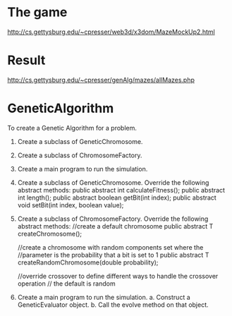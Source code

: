 # The game
http://cs.gettysburg.edu/~cpresser/web3d/x3dom/MazeMockUp2.html

# Result
http://cs.gettysburg.edu/~cpresser/genAlg/mazes/allMazes.php

# GeneticAlgorithm
To create a Genetic Algorithm for a problem.
1. Create a subclass of GeneticChromosome.
2. Create a subclass of ChromosomeFactory.
3. Create a main program to run the simulation.



1. Create a subclass of GeneticChromosome.
	Override the following abstract methods:
    public abstract int calculateFitness();
    public abstract int length();
    public abstract boolean getBit(int index);
    public abstract void setBit(int index, boolean value);

2. Create a subclass of ChromosomeFactory.
	Override the following abstract methods:
	//create a default chromosome
    public abstract T createChromosome();
    
    //create a chromosome with random components set where the 
    //parameter is the probability that a bit is set to 1
    public abstract T createRandomChromosome(double probability);
    
    //override crossover to define different ways to handle the crossover operation
    // the default is random

3. Create a main program to run the simulation.
	a. Construct a GeneticEvaluator object.
	b. Call the evolve method on that object.
